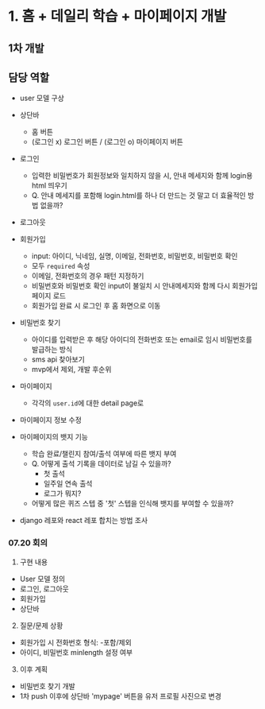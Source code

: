 # 1. 홈 + 데일리 학습 + 마이페이지 개발  
## 1차 개발  
## 담당 역할  
- user 모델 구상 
- 상단바  
    - 홈 버튼  
    - (로그인 x) 로그인 버튼 / (로그인 o) 마이페이지 버튼  
- 로그인  
    - 입력한 비밀번호가 회원정보와 일치하지 않을 시, 안내 메세지와 함께 login용 html 띄우기  
    - Q. 안내 메세지를 포함해 login.html를 하나 더 만드는 것 말고 더 효율적인 방법 없을까? 
- 로그아웃  
- 회원가입  
    - input: 아이디, 닉네임, 실명, 이메일, 전화번호, 비밀번호, 비밀번호 확인   
    - 모두 `required` 속성  
    - 이메일, 전화번호의 경우 패턴 지정하기  
    - 비밀번호와 비밀번호 확인 input이 불일치 시 안내메세지와 함께 다시 회원가입 페이지 로드  
    - 회원가입 완료 시 로그인 후 홈 화면으로 이동     

- 비밀번호 찾기  
    - 아이디를 입력받은 후 해당 아이디의 전화번호 또는 email로 임시 비밀번호를 발급하는 방식   
    - sms api 찾아보기  
    - mvp에서 제외, 개발 후순위  

- 마이페이지  
    - 각각의 `user.id`에 대한 detail page로 
- 마이페이지 정보 수정  

- 마이페이지의 뱃지 기능  
    - 학습 완료/챌린지 참여/출석 여부에 따른 뱃지 부여  
    - Q. 어떻게 출석 기록을 데이터로 남길 수 있을까?  
        - 첫 출석  
        - 일주일 연속 출석  
        - 로그가 뭐지?  
    - 어떻게 많은 퀴즈 스텝 중 '첫' 스텝을 인식해 뱃지를 부여할 수 있을까?  

- django 레포와 react 레포 합치는 방법 조사 


### 07.20 회의   
1. 구현 내용  
- User 모델 정의 
- 로그인, 로그아웃  
- 회원가입  
- 상단바  

2. 질문/문제 상황
- 회원가입 시 전화번호 형식: -포함/제외   
- 아이디, 비밀번호 minlength 설정 여부  

3. 이후 계획  
- 비밀번호 찾기 개발
- 1차 push 이후에 상단바 'mypage' 버튼을 유저 프로필 사진으로 변경   